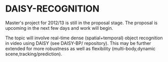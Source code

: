 DAISY-RECOGNITION
=================

Master's project for 2012/13 is still in the proposal stage. 
The proposal is upcoming in the next few days and work will
begin.

The topic will involve real-time dense (spatial+temporal) object recognition 
in video using DAISY (see DAISY-BP/ repository). This may be further
extended for more robustness as well as flexibility (multi-body,dynamic 
scene,tracking/prediction).